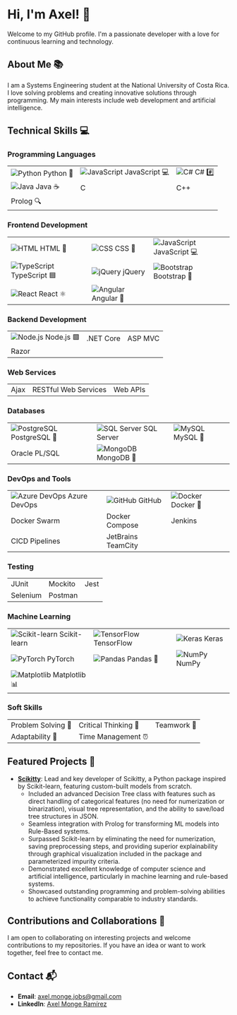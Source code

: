 # Hi, I'm Axel! 👋

Welcome to my GitHub profile. I'm a passionate developer with a love for continuous learning and technology.

## About Me 📚

I am a Systems Engineering student at the National University of Costa Rica. I love solving problems and creating innovative solutions through programming. My main interests include web development and artificial intelligence.

## Technical Skills 💻

### Programming Languages

| | | |
| --- | --- | --- |
| ![Python](https://img.shields.io/badge/Python-3776AB?style=flat&logo=python&logoColor=white) Python 🐍 | ![JavaScript](https://img.shields.io/badge/JavaScript-F7DF1E?style=flat&logo=javascript&logoColor=black) JavaScript 💻 | ![C#](https://img.shields.io/badge/C%23-239120?style=flat&logo=c-sharp&logoColor=white) C# #️⃣ |
| ![Java](https://img.shields.io/badge/Java-007396?style=flat&logo=java&logoColor=white) Java ☕ | C | C++ |
| Prolog 🔍 |

### Frontend Development

| | | |
| --- | --- | --- |
| ![HTML](https://img.shields.io/badge/HTML5-E34F26?style=flat&logo=html5&logoColor=white) HTML 📝 | ![CSS](https://img.shields.io/badge/CSS3-1572B6?style=flat&logo=css3&logoColor=white) CSS 🎨 | ![JavaScript](https://img.shields.io/badge/JavaScript-F7DF1E?style=flat&logo=javascript&logoColor=black) JavaScript 💻 |
| ![TypeScript](https://img.shields.io/badge/TypeScript-3178C6?style=flat&logo=typescript&logoColor=white) TypeScript 🟦 | ![jQuery](https://img.shields.io/badge/jQuery-0769AD?style=flat&logo=jquery&logoColor=white) jQuery | ![Bootstrap](https://img.shields.io/badge/Bootstrap-563D7C?style=flat&logo=bootstrap&logoColor=white) Bootstrap 👢 |
| ![React](https://img.shields.io/badge/React-61DAFB?style=flat&logo=react&logoColor=black) React ⚛️ | ![Angular](https://img.shields.io/badge/Angular-DD0031?style=flat&logo=angular&logoColor=white) Angular 📐 |

### Backend Development

| | | |
| --- | --- | --- |
| ![Node.js](https://img.shields.io/badge/Node.js-339933?style=flat&logo=node-dot-js&logoColor=white) Node.js 🟩 | .NET Core | ASP MVC |
| Razor |

### Web Services

| | | |
| --- | --- | --- |
| Ajax | RESTful Web Services | Web APIs |

### Databases

| | | |
| --- | --- | --- |
| ![PostgreSQL](https://img.shields.io/badge/PostgreSQL-336791?style=flat&logo=postgresql&logoColor=white) PostgreSQL 🐘 | ![SQL Server](https://img.shields.io/badge/SQL%20Server-CC2927?style=flat&logo=microsoft-sql-server&logoColor=white) SQL Server | ![MySQL](https://img.shields.io/badge/MySQL-4479A1?style=flat&logo=mysql&logoColor=white) MySQL 🐬 |
| Oracle PL/SQL | ![MongoDB](https://img.shields.io/badge/MongoDB-47A248?style=flat&logo=mongodb&logoColor=white) MongoDB 🍃 |

### DevOps and Tools

| | | |
| --- | --- | --- |
| ![Azure DevOps](https://img.shields.io/badge/Azure%20DevOps-0078D7?style=flat&logo=azure-devops&logoColor=white) Azure DevOps | ![GitHub](https://img.shields.io/badge/GitHub-181717?style=flat&logo=github&logoColor=white) GitHub | ![Docker](https://img.shields.io/badge/Docker-2496ED?style=flat&logo=docker&logoColor=white) Docker 🐳 |
| Docker Swarm | Docker Compose | Jenkins |
| CICD Pipelines | JetBrains TeamCity |

### Testing

| | | |
| --- | --- | --- |
| JUnit | Mockito | Jest |
| Selenium | Postman |

### Machine Learning

| | | |
| --- | --- | --- |
| ![Scikit-learn](https://img.shields.io/badge/Scikit--learn-F7931E?style=flat&logo=scikit-learn&logoColor=white) Scikit-learn | ![TensorFlow](https://img.shields.io/badge/TensorFlow-FF6F00?style=flat&logo=tensorflow&logoColor=white) TensorFlow | ![Keras](https://img.shields.io/badge/Keras-D00000?style=flat&logo=keras&logoColor=white) Keras |
| ![PyTorch](https://img.shields.io/badge/PyTorch-EE4C2C?style=flat&logo=pytorch&logoColor=white) PyTorch | ![Pandas](https://img.shields.io/badge/Pandas-150458?style=flat&logo=pandas&logoColor=white) Pandas 🐼 | ![NumPy](https://img.shields.io/badge/NumPy-013243?style=flat&logo=numpy&logoColor=white) NumPy |
| ![Matplotlib](https://img.shields.io/badge/Matplotlib-11557C?style=flat&logo=matplotlib&logoColor=white) Matplotlib 📊 |

### Soft Skills

| | | |
| --- | --- | --- |
| Problem Solving 🧩 | Critical Thinking 🧠 | Teamwork 🤝 |
| Adaptability 🔄 | Time Management ⏰ |

## Featured Projects 🌟

- [**Scikitty**](https://github.com/AxelMonge/Public-Scikitty): Lead and key developer of Scikitty, a Python package inspired by Scikit-learn, featuring custom-built models from scratch.
  - Included an advanced Decision Tree class with features such as direct handling of categorical features (no need for numerization or binarization), visual tree representation, and the ability to save/load tree structures in JSON.
  - Seamless integration with Prolog for transforming ML models into Rule-Based systems.
  - Surpassed Scikit-learn by eliminating the need for numerization, saving preprocessing steps, and providing superior explainability through graphical visualization included in the package and parameterized impurity criteria.
  - Demonstrated excellent knowledge of computer science and artificial intelligence, particularly in machine learning and rule-based systems.
  - Showcased outstanding programming and problem-solving abilities to achieve functionality comparable to industry standards.

## Contributions and Collaborations 🤝

I am open to collaborating on interesting projects and welcome contributions to my repositories. If you have an idea or want to work together, feel free to contact me.

## Contact 📬

- **Email**: [axel.monge.jobs@gmail.com](mailto:axel.monge.jobs@gmail.com)
- **LinkedIn**: [Axel Monge Ramírez](https://www.linkedin.com/in/axel-monge-ramirez/)
